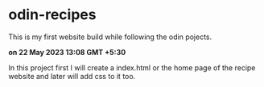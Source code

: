 # odin-recipes
This is my first website build while following the odin pojects.

<strong>on 22 May 2023 13:08 GMT +5:30</strong>

In this project first I will create a index.html or the home page of the recipe website and later will add css to it too. 